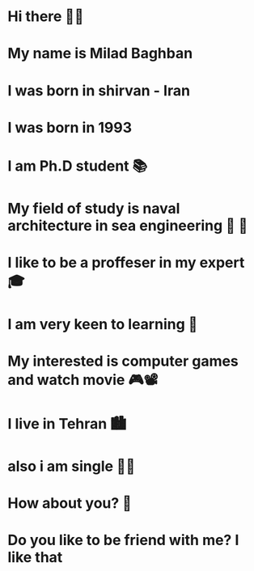 # Hi there 👋🏻
# My name is Milad Baghban 
# I was born in shirvan - Iran
# I was born in 1993
# I am Ph.D student 📚
# My field of study is naval architecture in sea engineering 🌊 🚢
# I like to be a proffeser in my expert 🎓
# I am very keen to learning 📖
# My interested is computer games and watch movie 🎮📽
# I live in Tehran 🏙
# also i am single 🧍‍♂️
# How about you? 🧐
# Do you like to be friend with me? I like that
 

